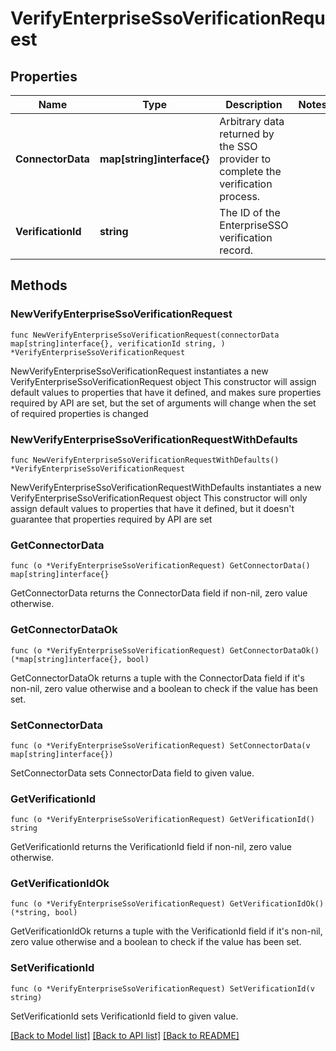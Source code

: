 # VerifyEnterpriseSsoVerificationRequest

## Properties

Name | Type | Description | Notes
------------ | ------------- | ------------- | -------------
**ConnectorData** | **map[string]interface{}** | Arbitrary data returned by the SSO provider to complete the verification process. | 
**VerificationId** | **string** | The ID of the EnterpriseSSO verification record. | 

## Methods

### NewVerifyEnterpriseSsoVerificationRequest

`func NewVerifyEnterpriseSsoVerificationRequest(connectorData map[string]interface{}, verificationId string, ) *VerifyEnterpriseSsoVerificationRequest`

NewVerifyEnterpriseSsoVerificationRequest instantiates a new VerifyEnterpriseSsoVerificationRequest object
This constructor will assign default values to properties that have it defined,
and makes sure properties required by API are set, but the set of arguments
will change when the set of required properties is changed

### NewVerifyEnterpriseSsoVerificationRequestWithDefaults

`func NewVerifyEnterpriseSsoVerificationRequestWithDefaults() *VerifyEnterpriseSsoVerificationRequest`

NewVerifyEnterpriseSsoVerificationRequestWithDefaults instantiates a new VerifyEnterpriseSsoVerificationRequest object
This constructor will only assign default values to properties that have it defined,
but it doesn't guarantee that properties required by API are set

### GetConnectorData

`func (o *VerifyEnterpriseSsoVerificationRequest) GetConnectorData() map[string]interface{}`

GetConnectorData returns the ConnectorData field if non-nil, zero value otherwise.

### GetConnectorDataOk

`func (o *VerifyEnterpriseSsoVerificationRequest) GetConnectorDataOk() (*map[string]interface{}, bool)`

GetConnectorDataOk returns a tuple with the ConnectorData field if it's non-nil, zero value otherwise
and a boolean to check if the value has been set.

### SetConnectorData

`func (o *VerifyEnterpriseSsoVerificationRequest) SetConnectorData(v map[string]interface{})`

SetConnectorData sets ConnectorData field to given value.


### GetVerificationId

`func (o *VerifyEnterpriseSsoVerificationRequest) GetVerificationId() string`

GetVerificationId returns the VerificationId field if non-nil, zero value otherwise.

### GetVerificationIdOk

`func (o *VerifyEnterpriseSsoVerificationRequest) GetVerificationIdOk() (*string, bool)`

GetVerificationIdOk returns a tuple with the VerificationId field if it's non-nil, zero value otherwise
and a boolean to check if the value has been set.

### SetVerificationId

`func (o *VerifyEnterpriseSsoVerificationRequest) SetVerificationId(v string)`

SetVerificationId sets VerificationId field to given value.



[[Back to Model list]](../README.md#documentation-for-models) [[Back to API list]](../README.md#documentation-for-api-endpoints) [[Back to README]](../README.md)


